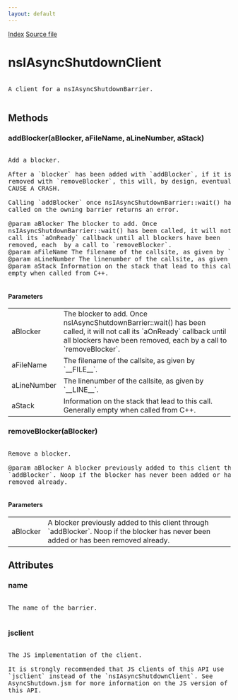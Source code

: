 ```yaml
---
layout: default
---
```

<div id='links'><a href="../index.html">Index</a>
<a href="http://dxr.mozilla.org/mozilla-central/source/toolkit/components/asyncshutdown/nsIAsyncShutdown.idl">Source file</a>
</div>

# nsIAsyncShutdownClient #
<pre>  
A client for a nsIAsyncShutdownBarrier.  
  
</pre>
## Methods ##

### addBlocker(aBlocker, aFileName, aLineNumber, aStack) ###
<pre>  
Add a blocker.  
  
After a `blocker` has been added with `addBlocker`, if it is not  
removed with `removeBlocker`, this will, by design, eventually  
CAUSE A CRASH.  
  
Calling `addBlocker` once nsIAsyncShutdownBarrier::wait() has been  
called on the owning barrier returns an error.  
  
@param aBlocker The blocker to add. Once  
nsIAsyncShutdownBarrier::wait() has been called, it will not  
call its `aOnReady` callback until all blockers have been  
removed, each  by a call to `removeBlocker`.  
@param aFileName The filename of the callsite, as given by `__FILE__`.  
@param aLineNumber The linenumber of the callsite, as given by `__LINE__`.  
@param aStack Information on the stack that lead to this call. Generally  
empty when called from C++.  
  
</pre>
#### Parameters ####

<table>

<tr>
<td>aBlocker</td>
<td>The blocker to add. Once  
nsIAsyncShutdownBarrier::wait() has been called, it will not  
call its `aOnReady` callback until all blockers have been  
removed, each  by a call to `removeBlocker`.  
</td>
</tr>

<tr>
<td>aFileName</td>
<td>The filename of the callsite, as given by `__FILE__`.  
</td>
</tr>

<tr>
<td>aLineNumber</td>
<td>The linenumber of the callsite, as given by `__LINE__`.  
</td>
</tr>

<tr>
<td>aStack</td>
<td>Information on the stack that lead to this call. Generally  
empty when called from C++.  
</td>
</tr>

</table>

### removeBlocker(aBlocker) ###
<pre>  
Remove a blocker.  
  
@param aBlocker A blocker previously added to this client through  
`addBlocker`. Noop if the blocker has never been added or has been  
removed already.  
  
</pre>
#### Parameters ####

<table>

<tr>
<td>aBlocker</td>
<td>A blocker previously added to this client through  
`addBlocker`. Noop if the blocker has never been added or has been  
removed already.  
</td>
</tr>

</table>

## Attributes ##

### name ###
<pre>  
The name of the barrier.  
  
</pre>
### jsclient ###
<pre>  
The JS implementation of the client.  
  
It is strongly recommended that JS clients of this API use  
`jsclient` instead of the `nsIAsyncShutdownClient`. See  
AsyncShutdown.jsm for more information on the JS version of  
this API.  
  
</pre>